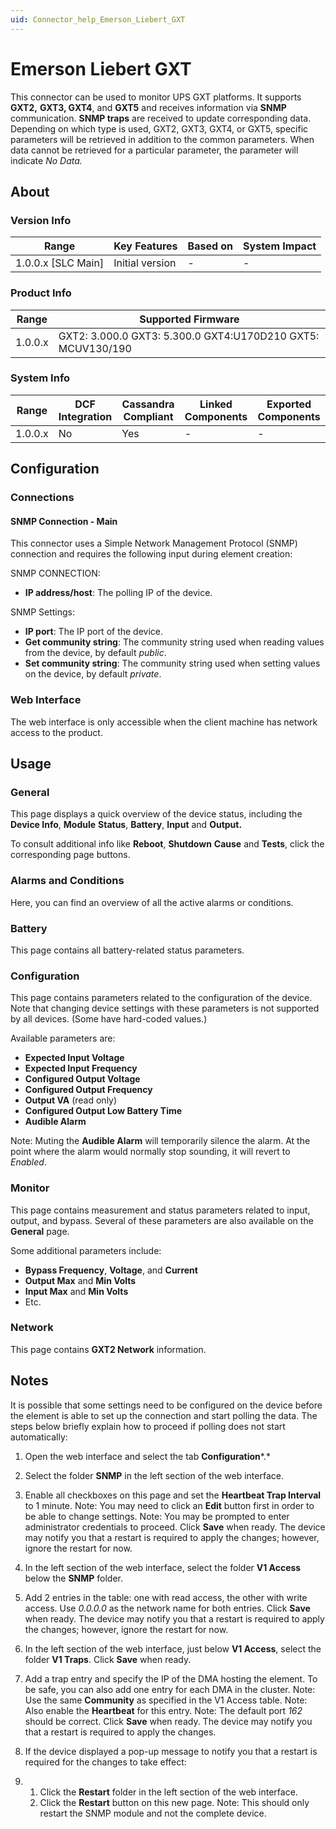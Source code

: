 ```yaml
---
uid: Connector_help_Emerson_Liebert_GXT
---
```


# Emerson Liebert GXT

This connector can be used to monitor UPS GXT platforms. It supports **GXT2,** **GXT3, GXT4**, and **GXT5** and receives information via **SNMP** communication. **SNMP traps** are received to update corresponding data.
Depending on which type is used, GXT2, GXT3, GXT4, or GXT5, specific parameters will be retrieved in addition to the common parameters. When data cannot be retrieved for a particular parameter, the parameter will indicate *No Data.*

## About

### Version Info

| **Range**            | **Key Features** | **Based on** | **System Impact** |
|----------------------|------------------|--------------|-------------------|
| 1.0.0.x \[SLC Main\] | Initial version  | \-           | \-                |

### Product Info

| **Range** | **Supported Firmware**                                      |
|-----------|-------------------------------------------------------------|
| 1.0.0.x   | GXT2: 3.000.0 GXT3: 5.300.0 GXT4:U170D210 GXT5: MCUV130/190 |

### System Info

| **Range** | **DCF Integration** | **Cassandra Compliant** | **Linked Components** | **Exported Components** |
|-----------|---------------------|-------------------------|-----------------------|-------------------------|
| 1.0.0.x   | No                  | Yes                     | \-                    | \-                      |

## Configuration

### Connections

#### SNMP Connection - Main

This connector uses a Simple Network Management Protocol (SNMP) connection and requires the following input during element creation:

SNMP CONNECTION:

- **IP address/host**: The polling IP of the device.

SNMP Settings:

- **IP port**: The IP port of the device.
- **Get community string**: The community string used when reading values from the device, by default *public*.
- **Set community string**: The community string used when setting values on the device, by default *private*.

### Web Interface

The web interface is only accessible when the client machine has network access to the product.

## Usage

### General

This page displays a quick overview of the device status, including the **Device Info**, **Module** **Status**, **Battery**, **Input** and **Output.**

To consult additional info like **Reboot**, **Shutdown** **Cause** and **Tests**, click the corresponding page buttons.

### Alarms and Conditions

Here, you can find an overview of all the active alarms or conditions.

### Battery

This page contains all battery-related status parameters.

### Configuration

This page contains parameters related to the configuration of the device.
Note that changing device settings with these parameters is not supported by all devices. (Some have hard-coded values.)

Available parameters are:

- **Expected Input Voltage**
- **Expected Input Frequency**
- **Configured Output Voltage**
- **Configured Output Frequency**
- **Output VA** (read only)
- **Configured Output Low Battery Time**
- **Audible Alarm**

Note: Muting the **Audible Alarm** will temporarily silence the alarm. At the point where the alarm would normally stop sounding, it will revert to *Enabled*.

### Monitor

This page contains measurement and status parameters related to input, output, and bypass. Several of these parameters are also available on the **General** page.

Some additional parameters include:

- **Bypass Frequency**, **Voltage**, and **Current**
- **Output Max** and **Min Volts**
- **Input Max** and **Min Volts**
- Etc.

### Network

This page contains **GXT2 Network** information.

## Notes

It is possible that some settings need to be configured on the device before the element is able to set up the connection and start polling the data. The steps below briefly explain how to proceed if polling does not start automatically:

1.  Open the web interface and select the tab **Configuration***.*

2.  Select the folder **SNMP** in the left section of the web interface.

3.  Enable all checkboxes on this page and set the **Heartbeat Trap Interval** to 1 minute.
    Note: You may need to click an **Edit** button first in order to be able to change settings.
    Note: You may be prompted to enter administrator credentials to proceed.
    Click **Save** when ready. The device may notify you that a restart is required to apply the changes; however, ignore the restart for now.

4.  In the left section of the web interface, select the folder **V1 Access** below the **SNMP** folder.

5.  Add 2 entries in the table: one with read access, the other with write access. Use *0.0.0.0* as the network name for both entries.
    Click **Save** when ready. The device may notify you that a restart is required to apply the changes; however, ignore the restart for now.

6.  In the left section of the web interface, just below **V1 Access**, select the folder **V1 Traps**. Click **Save** when ready.

7.  Add a trap entry and specify the IP of the DMA hosting the element. To be safe, you can also add one entry for each DMA in the cluster.
    Note: Use the same **Community** as specified in the V1 Access table.
    Note: Also enable the **Heartbeat** for this entry.
    Note: The default port *162* should be correct.
    Click **Save** when ready. The device may notify you that a restart is required to apply the changes.

8.  If the device displayed a pop-up message to notify you that a restart is required for the changes to take effect:

9.  1.  Click the **Restart** folder in the left section of the web interface.
    2.  Click the **Restart** button on this new page.
        Note: This should only restart the SNMP module and not the complete device.
